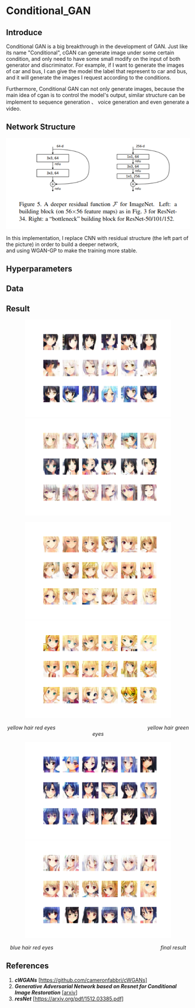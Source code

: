 # Conditional_GAN

## Introduce
Conditional GAN is a big breakthrough in the development of GAN. Just like its name "Conditional", cGAN can generate image under some certain condition, and only need to have some small modify on the input of both generator and discriminator.  For example, if I want to generate the images of car and bus, I can give the model the label that represent to car and bus, and it  will generate the images I request according to the conditions.

Furthermore, Conditional GAN can not only generate images, because the main idea of cgan is to control the model's output, similar structure can be implement to sequence generation 、 voice generation and even generate a video.
## Network Structure

![image](https://github.com/Yukino1010/Conditional_GAN/blob/master/resNet.png)

In this implementation, I replace CNN with residual structure (the left part of the picture) in order to build a deeper network, <br>
and using WGAN-GP to make the training more stable.

## Hyperparameters

## Data 

## Result

<p align="center"><img width="400px" src="https://github.com/Yukino1010/Conditional_GAN/blob/master/outputs/final2.png">
<img width="400px" src="https://github.com/Yukino1010/Conditional_GAN/blob/master/outputs/final3.png" /></p>

<p align="center">
<img width="400px" src="https://github.com/Yukino1010/Conditional_GAN/blob/master/outputs/final6.png?raw=true" >
<img width="400px" src="https://github.com/Yukino1010/Conditional_GAN/blob/master/outputs/final7.png?raw=true">
</p>

<p align="center">
<i>yellow hair red eyes</i>&emsp;&emsp;&emsp;&emsp;&emsp;&emsp;&emsp;&emsp;&emsp;&emsp;&emsp;&emsp;&emsp;&emsp;&emsp;&emsp;&emsp;&emsp;<i>yellow hair green eyes</i>
</p>

<p align="center">
<img width="400px" src="https://github.com/Yukino1010/Conditional_GAN/blob/master/outputs/final8.png?raw=true" >
<img width="400px" src="https://github.com/Yukino1010/Conditional_GAN/blob/master/outputs/final9.png?raw=true">
</p>

<p align="center">
<i>blue hair red eyes</i>&emsp;&emsp;&emsp;&emsp;&emsp;&emsp;&emsp;&emsp;&emsp;&emsp;&emsp;&emsp;&emsp;&emsp;&emsp;&emsp;&emsp;&emsp;&emsp;&emsp;&emsp;<i>final result</i>
</p>


## References

1. ***cWGANs*** [https://github.com/cameronfabbri/cWGANs]
2. ***Generative Adversarial Network based on Resnet for Conditional Image Restoration*** [[arxiv](https://arxiv.org/abs/1707.04881)]
3. ***resNet*** [https://arxiv.org/pdf/1512.03385.pdf]

